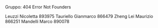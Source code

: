 Gruppo: 404 Error Not Founders

Leuzzi Nicoletta 893975
Tauriello Gianmarco 866479
Zheng Lei Maurizio 866251
Mandelli Marco 890078
